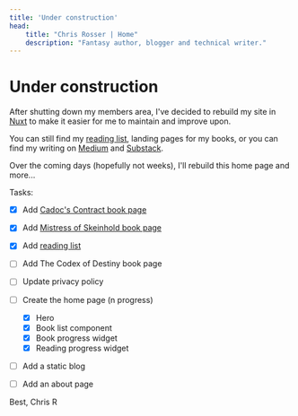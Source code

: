 ```yaml
---
title: 'Under construction'
head:
    title: "Chris Rosser | Home"
    description: "Fantasy author, blogger and technical writer."
---
```


# Under construction

After shutting down my members area, I've decided to rebuild my site in [Nuxt](https://nuxt.com) to make it easier for me to maintain and improve upon.

You can still find my [reading list](/reading), landing pages for my books, or you can find my writing on [Medium](https://medium.com/@chrisrosser) and [Substack](https://chrisrosser.substack.com/).

Over the coming days (hopefully not weeks), I'll rebuild this home page and more...

Tasks:

- [x] Add [Cadoc's Contract book page](/books/cadocs-contract)
- [x] Add [Mistress of Skeinhold book page](/books/mistress-of-skeinhold)
- [x] Add [reading list](/reading)
- [ ] Add The Codex of Destiny book page
- [ ] Update privacy policy
- [ ] Create the home page (n progress)

    - [x] Hero
    - [x] Book list component
    - [x] Book progress widget
    - [x] Reading progress widget

- [ ] Add a static blog
- [ ] Add an about page


Best,
Chris R
